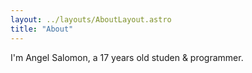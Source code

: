 ```yaml
---
layout: ../layouts/AboutLayout.astro
title: "About"
---
```


I'm Angel Salomon, a 17 years old studen & programmer.
